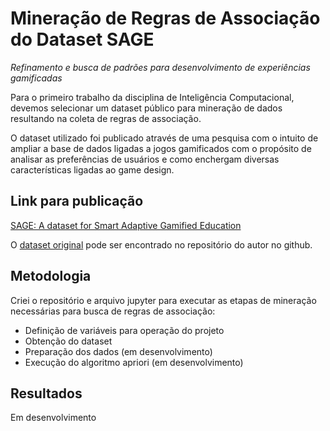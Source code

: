# Mineração de Regras de Associação do Dataset SAGE
_Refinamento e busca de padrões para desenvolvimento de experiências gamificadas_

Para o primeiro trabalho da disciplina de Inteligência Computacional, devemos selecionar um dataset público para mineração de dados resultando na coleta de regras de associação.

O dataset utilizado foi publicado através de uma pesquisa com o intuito de ampliar a base de dados ligadas a jogos gamificados com o propósito de analisar as preferências de usuários e como enchergam diversas características ligadas ao game design.

## Link para publicação
[SAGE: A dataset for Smart Adaptive Gamified Education](https://sol.sbc.org.br/index.php/sbie/article/view/26738/26557)

O [dataset original](https://github.com/ArmandoToda/Paper_SBIE2023) pode ser encontrado no repositório do autor no github.

## Metodologia
Criei o repositório e arquivo jupyter para executar as etapas de mineração necessárias para busca de regras de associação:
- Definição de variáveis para operação do projeto
- Obtenção do dataset
- Preparação dos dados (em desenvolvimento)
- Execução do algoritmo apriori (em desenvolvimento)

## Resultados
Em desenvolvimento